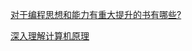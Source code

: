 [对于编程思想和能力有重大提升的书有哪些?](https://www.zhihu.com/question/35648714)


[深入理解计算机原理](https://zhuanlan.zhihu.com/p/84596993)